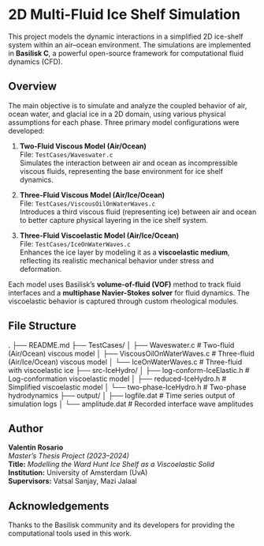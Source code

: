 # 2D Multi-Fluid Ice Shelf Simulation

This project models the dynamic interactions in a simplified 2D ice-shelf system within an air–ocean environment. The simulations are implemented in **Basilisk C**, a powerful open-source framework for computational fluid dynamics (CFD).

## Overview

The main objective is to simulate and analyze the coupled behavior of air, ocean water, and glacial ice in a 2D domain, using various physical assumptions for each phase. Three primary model configurations were developed:

1. **Two-Fluid Viscous Model (Air/Ocean)**  
   File: `TestCases/Waveswater.c`  
   Simulates the interaction between air and ocean as incompressible viscous fluids, representing the base environment for ice shelf dynamics.

2. **Three-Fluid Viscous Model (Air/Ice/Ocean)**  
   File: `TestCases/ViscousOilOnWaterWaves.c`  
   Introduces a third viscous fluid (representing ice) between air and ocean to better capture physical layering in the ice shelf system.

3. **Three-Fluid Viscoelastic Model (Air/Ice/Ocean)**  
   File: `TestCases/IceOnWaterWaves.c`  
   Enhances the ice layer by modeling it as a **viscoelastic medium**, reflecting its realistic mechanical behavior under stress and deformation.

Each model uses Basilisk’s **volume-of-fluid (VOF)** method to track fluid interfaces and a **multiphase Navier-Stokes solver** for fluid dynamics. The viscoelastic behavior is captured through custom rheological modules.

## File Structure


.
├── README.md
├── TestCases/
│   ├── Waveswater.c               # Two-fluid (Air/Ocean) viscous model
│   ├── ViscousOilOnWaterWaves.c   # Three-fluid (Air/Ice/Ocean) viscous model
│   └── IceOnWaterWaves.c          # Three-fluid with viscoelastic ice
├── src-IceHydro/
│   ├── log-conform-IceElastic.h   # Log-conformation viscoelastic model
│   ├── reduced-IceHydro.h         # Simplified viscoelastic model
│   └── two-phase-IceHydro.h       # Two-phase hydrodynamics
├── output/
│   ├── logfile.dat                # Time series output of simulation logs
│   └── amplitude.dat              # Recorded interface wave amplitudes

## Author

**Valentin Rosario**  
*Master’s Thesis Project (2023–2024)*  
**Title:** *Modelling the Ward Hunt Ice Shelf as a Viscoelastic Solid*  
**Institution:** University of Amsterdam (UvA)  
**Supervisors:** Vatsal Sanjay, Mazi Jalaal

## Acknowledgements

Thanks to the Basilisk community and its developers for providing the computational tools used in this work.

